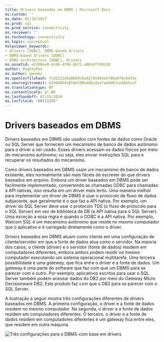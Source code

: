 ```yaml
---
title: Drivers baseados em DBMS | Microsoft Docs
ms.custom: ''
ms.date: 01/19/2017
ms.prod: sql
ms.prod_service: connectivity
ms.reviewer: ''
ms.technology: connectivity
ms.topic: conceptual
helpviewer_keywords:
- drivers [ODBC], DBMS-based drivers
- DBMS-based drivers [ODBC]
- ODBC architecture [ODBC], drivers
ms.assetid: e2208ee0-4cd6-4f0d-bb71-a0b54f7d9330
author: MightyPen
ms.author: genemi
ms.openlocfilehash: fcd2221d9a0bb9cba42745901e5f00a6f8c8415e
ms.sourcegitcommit: b2464064c0566590e486a3aafae6d67ce2645cef
ms.translationtype: MT
ms.contentlocale: pt-BR
ms.lasthandoff: 07/15/2019
ms.locfileid: "68111255"
---
```

# <a name="dbms-based-drivers"></a>Drivers baseados em DBMS
Drivers baseados em DBMS são usados com fontes de dados como Oracle ou SQL Server que fornecem um mecanismo de banco de dados autônomo para o driver a ser usado. Esses drivers acessam os dados físicos por meio do mecanismo autônomo; ou seja, eles enviar instruções SQL para e recuperar os resultados do mecanismo.  
  
 Como drivers baseados em DBMS usam um mecanismo de banco de dados existente, eles normalmente são mais fáceis de escrever do que drivers baseados em arquivo. Embora um driver baseados em DBMS pode ser facilmente implementado, convertendo as chamadas ODBC para chamadas à API nativas, isso resulta em um driver mais lento. Uma maneira melhor para implementar um driver de DBMS é usar o protocolo de fluxo de dados subjacente, que geralmente é o que faz a API nativa. Por exemplo, um driver do SQL Server deve usar o protocolo TDS (o fluxo de protocolo para o SQL Server) em vez de biblioteca de DB (a API nativa para o SQL Server). Uma exceção a essa regra é quando o ODBC é a API nativa. Por exemplo, Watcom SQL é um mecanismo autônomo que reside no mesmo computador que o aplicativo e é carregado diretamente como o driver.  
  
 Drivers baseados em DBMS atuam como cliente em uma configuração de cliente/servidor em que a fonte de dados atua como o servidor. Na maioria dos casos, o cliente (driver) e o servidor (fonte de dados) residem em computadores diferentes, embora ambos podem residir no mesmo computador executando um sistema operacional multitarefa. Uma terceira possibilidade é uma *gateway,* que fica entre o driver e a fonte de dados. Um gateway é uma parte do software que faz com que um DBMS para se parecer com o outro. Por exemplo, aplicativos escritos para usar o SQL Server também podem acessar dados do DB2 por meio do Gateway Micro Decisionware DB2; Este produto faz com que o DB2 para se parecer com o SQL Server.  
  
 A ilustração a seguir mostra três configurações diferentes de drivers baseados em DBMS. A primeira configuração, o driver e a fonte de dados residem no mesmo computador. Na segunda, o driver e a fonte de dados residem em computadores diferentes. O terceiro, o driver e a fonte de dados residem em computadores diferentes e um gateway fica entre eles, que residem em outra máquina.  
  
 ![Três configurações para o DBMS&#45;com base em drivers](../../odbc/reference/media/pr07.gif "pr07")
